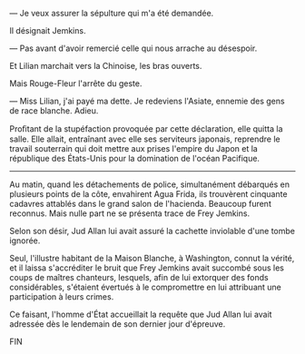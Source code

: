 — Je veux assurer la sépulture qui m'a été demandée.

Il désignait Jemkins.

— Pas avant d'avoir remercié celle qui nous arrache au désespoir.

Et Lilian marchait vers la Chinoise, les bras ouverts.

Mais Rouge-Fleur l'arrête du geste.

— Miss Lilian, j'ai payé ma dette. Je redeviens l'Asiate, ennemie des gens
de race blanche. Adieu.

Proﬁtant de la stupéfaction provoquée par cette déclaration, elle quitta
la salle. Elle allait, entraînant avec elle ses serviteurs japonais, reprendre le travail souterrain qui doit mettre aux prises l'empire du Japon et la république des États-Unis pour la domination de l'océan Pacifique.

-----

Au matin, quand les détachements de police, simultanément débarqués en
plusieurs points de la côte, envahirent Agua Frida, ils trouvèrent cinquante
cadavres attablés dans le grand salon de l'hacienda. Beaucoup furent
reconnus. Mais nulle part ne se présenta trace de Frey Jemkins.

Selon son désir, Jud Allan lui avait assuré la cachette inviolable d'une
tombe ignorée.

Seul, l'illustre habitant de la Maison Blanche, à Washington, connut la
vérité, et il laissa s'accréditer le bruit que Frey Jemkins avait succombé sous les coups de maîtres chanteurs, lesquels, afin de lui extorquer des fonds
considérables, s'étaient évertués à le compromettre en lui attribuant une
participation à leurs crimes.

Ce faisant, l'homme d'État accueillait la requête que Jud Allan lui avait
adressée dès le lendemain de son dernier jour d'épreuve.


FIN
